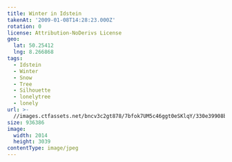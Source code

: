 ```yaml
---
title: Winter in Idstein
takenAt: '2009-01-08T14:28:23.000Z'
rotation: 0
license: Attribution-NoDerivs License
geo:
  lat: 50.25412
  lng: 8.266868
tags:
  - Idstein
  - Winter
  - Snow
  - Tree
  - Silhouette
  - lonelytree
  - lonely
url: >-
  //images.ctfassets.net/bncv3c2gt878/7bfok7UM5c46ggt0eSKlqY/330e39908b8e255a8f0aafd5bda93ad4/winter-in-idstein_4343162999_o
size: 936386
image:
  width: 2014
  height: 3039
contentType: image/jpeg
---
```


